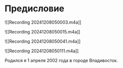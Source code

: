 # Предисловие


![[Recording 20241208050003.m4a]]

![[Recording 20241208050015.m4a]]

![[Recording 20241208050041.m4a]]

![[Recording 20241208050111.m4a]]

Родился я 1 апреля 2002 года в городе Владивосток. 
